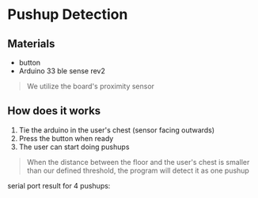 # Pushup Detection

## Materials
* button
* Arduino 33 ble sense rev2
> We utilize the board's proximity sensor

## How does it works
1. Tie the arduino in the user's chest (sensor facing outwards)
1. Press the button when ready
1. The user can start doing pushups
> When the distance between the floor and the user's chest is smaller than our defined threshold, the program will detect it as one pushup

serial port result for 4 pushups:
